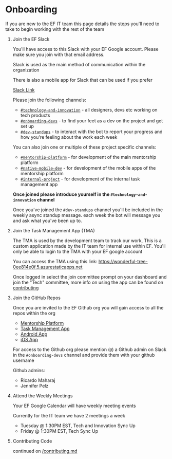 # Onboarding

If you are new to the EF IT team this page details the steps you'll need to take to begin working with the rest of the team

1. Join the EF Slack

   You'll have access to this Slack with your EF Google account. Please make sure you join with that email address.

   Slack is used as the main method of communication within the organization

   There is also a mobile app for Slack that can be used if you prefer

   [Slack Link](https://join.slack.com/t/empowered-futures/shared_invite/zt-1hxgpij6a-J93vroAa9AfuHZhc4UZGog)

   Please join the following channels:

   - [`#technology-and-innovation`](https://empowered-futures.slack.com/archives/C02F9BRQ3LL) - all designers, devs etc working on tech products
   - [`#onboarding-devs`](https://empowered-futures.slack.com/archives/C04NZJN9C6Q) - to find your feet as a dev on the project and get set up
   - [`#dev-standups`](https://empowered-futures.slack.com/archives/C054DRLUNKC) - to interact with the bot to report your progress and how you're feeling about the work each week

   You can also join one or multiple of these project specific channels:

   - [`#mentorship-platform`](https://empowered-futures.slack.com/archives/C04219RQTP1) - for development of the main mentorship platform
   - [`#native-mobile-dev`](https://empowered-futures.slack.com/archives/C05TMNZ4LUX) - for development of the mobile apps of the mentorship platform
   - [`#internal-project`](https://empowered-futures.slack.com/archives/C04FFB45W5Q) - for development of the internal task management app

   **Once joined please introduce yourself in the `#technology-and-innovation` channel**

   Once you've joined the `#dev-standups` channel you'll be included in the weekly async standup message. each week the bot will message you and ask what you've been up to.

1. Join the Task Management App (TMA)

   The TMA is used by the development team to track our work, This is a custom application made by the IT team for internal use within EF. You'll only be able to login to the TMA with your EF google account

   You can access the TMA using this link: https://wonderful-tree-0ee814e0f.5.azurestaticapps.net

   Once logged in select the join committee prompt on your dashboard and join the "Tech" committee, more info on using the app can be found on [contributing](./contributing.md)

1. Join the GitHub Repos

   Once you are invited to the EF Github org you will gain access to all the repos within the org

   - [Mentorship Platform](https://github.com/empoweredfutures/mentorship-platform)
   - [Task Management App](https://github.com/empoweredfutures/internalFE)
   - [Android App](https://github.com/empoweredfutures/mentorship-platform-android)
   - [iOS App](https://github.com/empoweredfutures/mentorship-platform-ios)

   For access to the Github org please mention (`@`) a Github admin on Slack in the `#onboarding-devs` channel and provide them with your github username

   Github admins:

   - Ricardo Maharaj
   - Jennifer Pelz

1. Attend the Weekly Meetings

   Your EF Google Calendar will have weekly meeting events

   Currently for the IT team we have 2 meetings a week

   - Tuesday @ 1:30PM EST, Tech and Innovation Sync Up
   - Friday @ 1:30PM EST, Tech Sync Up

1. Contributing Code

   continued on [/contributing.md](/contributing.md)
